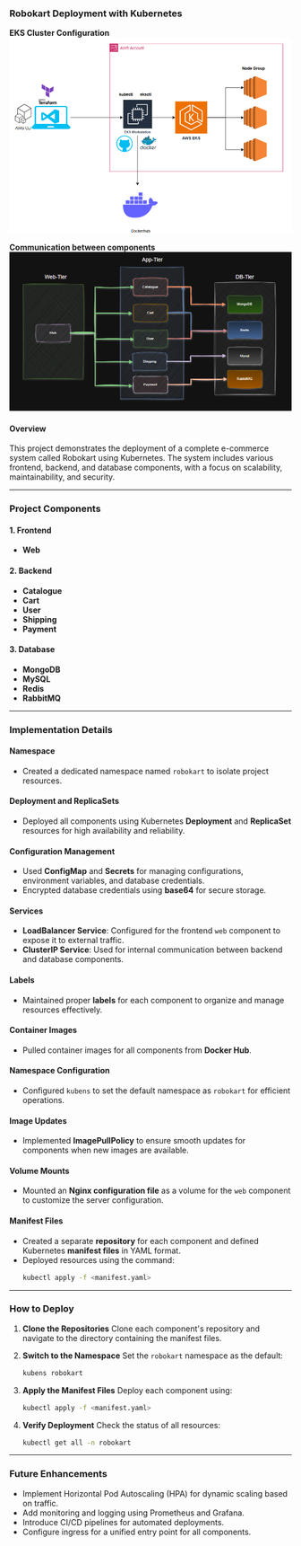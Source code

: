 ### Robokart Deployment with Kubernetes

**EKS Cluster Configuration**
<img src="./images/eksctl.png" alt="Getting started" />

**Communication between components**
<img src="./images/Architecture-flow.png" alt="Getting started" />


#### **Overview**
This project demonstrates the deployment of a complete e-commerce system called Robokart using Kubernetes. The system includes various frontend, backend, and database components, with a focus on scalability, maintainability, and security.

---

### **Project Components**
#### 1. **Frontend**
- **Web**

#### 2. **Backend**
- **Catalogue**
- **Cart**
- **User**
- **Shipping**
- **Payment**

#### 3. **Database**
- **MongoDB**
- **MySQL**
- **Redis**
- **RabbitMQ**

---

### **Implementation Details**

#### **Namespace**
- Created a dedicated namespace named `robokart` to isolate project resources.

#### **Deployment and ReplicaSets**
- Deployed all components using Kubernetes **Deployment** and **ReplicaSet** resources for high availability and reliability.

#### **Configuration Management**
- Used **ConfigMap** and **Secrets** for managing configurations, environment variables, and database credentials.
- Encrypted database credentials using **base64** for secure storage.

#### **Services**
- **LoadBalancer Service**: Configured for the frontend `web` component to expose it to external traffic.
- **ClusterIP Service**: Used for internal communication between backend and database components.

#### **Labels**
- Maintained proper **labels** for each component to organize and manage resources effectively.

#### **Container Images**
- Pulled container images for all components from **Docker Hub**.

#### **Namespace Configuration**
- Configured `kubens` to set the default namespace as `robokart` for efficient operations.

#### **Image Updates**
- Implemented **ImagePullPolicy** to ensure smooth updates for components when new images are available.

#### **Volume Mounts**
- Mounted an **Nginx configuration file** as a volume for the `web` component to customize the server configuration.

#### **Manifest Files**
- Created a separate **repository** for each component and defined Kubernetes **manifest files** in YAML format.
- Deployed resources using the command:
  ```bash
  kubectl apply -f <manifest.yaml>
  ```

---

### **How to Deploy**
1. **Clone the Repositories**
   Clone each component's repository and navigate to the directory containing the manifest files.

2. **Switch to the Namespace**
   Set the `robokart` namespace as the default:
   ```bash
   kubens robokart
   ```

3. **Apply the Manifest Files**
   Deploy each component using:
   ```bash
   kubectl apply -f <manifest.yaml>
   ```

4. **Verify Deployment**
   Check the status of all resources:
   ```bash
   kubectl get all -n robokart
   ```

---

### **Future Enhancements**
- Implement Horizontal Pod Autoscaling (HPA) for dynamic scaling based on traffic.
- Add monitoring and logging using Prometheus and Grafana.
- Introduce CI/CD pipelines for automated deployments.
- Configure ingress for a unified entry point for all components.



